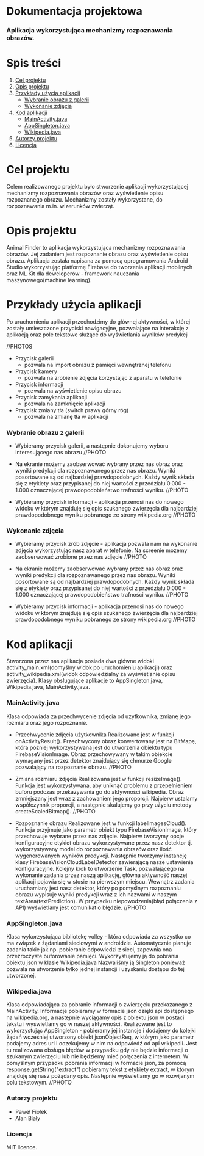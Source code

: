 # Dokumentacja projektowa 
 
### Aplikacja wykorzystująca mechanizmy rozpoznawania obrazów.
 
# Spis treści

1. [Cel projektu](#cel-projektu)
2. [Opis projektu](#opis-projektu)
3. [Przykłady użycia aplikacji](#przykłady-użycia-aplikacji)
	- [Wybranie obrazu z galerii](#wybranie-obrazu-z-galerii)
	- [Wykonanie zdjęcia](#wykonanie-zdjecia)
4. [Kod aplikacji](#kod-aplikacji)
	- [MainActivity.java](#main-activity)
	- [AppSingleton.java](#app-singleton)
	- [Wikipedia.java](#wikipedia)	
4. [Autorzy projektu](#autorzy-projektu)
5. [Licencja](#licencja)

# Cel projektu
Celem realizowanego projektu było stworzenie aplikacji wykorzystującej mechanizmy rozpoznawania obrazów oraz wyświetlenie opisu rozpoznanego obrazu. Mechanizmy zostały wykorzystane, do rozpoznawania m.in. wizerunków zwierząt.

# Opis projektu
Animal Finder to aplikacja wykorzystująca mechanizmy rozpoznawania obrazów. Jej zadaniem jest rozpoznanie obrazu oraz wyświetlenie opisu obrazu. Aplikacja została napisana za pomocą oprogramowania Android Studio wykorzystując platformę Firebase do tworzenia aplikacji mobilnych oraz ML Kit dla deweloperów - framework nauczania maszynowego(machine learning).

# Przykłady użycia aplikacji
Po uruchomieniu aplikacji przechodzimy do głównej aktywności, w której zostały umieszczone przyciski nawigacyjne, pozwalające na interakcję z aplikacją oraz pole tekstowe służące do wyświetlania wyników predykcji

//PHOTOS

- Przycisk galerii
  - pozwala na import obrazu z pamięci wewnętrznej telefonu
- Przycisk kamery
  - pozwala na zrobienie zdjęcia korzystając z aparatu w telefonie
- Przycisk informacji
  - pozwala na wyświetlenie opisu obrazu
- Przycisk zamykania aplikacji
  - pozwala na zamknięcie aplikacji
- Przycisk zmiany tła (switch prawy górny róg)
  - pozwala na zmianę tła w aplikacji

### Wybranie obrazu z galerii
- Wybieramy przycisk galerii, a następnie dokonujemy wyboru interesującego nas obrazu
//PHOTO

- Na ekranie możemy zaobserwować wybrany przez nas obraz oraz wyniki predykcji dla rozpoznawanego przez nas obrazu. Wyniki posortowane są od najbardziej prawdopodobnych. Każdy wynik składa się z etykiety oraz przypisanej do niej wartości 
z przedziału 0.000 - 1.000 oznaczającej prawdopodobieństwo trafności wyniku.
//PHOTO

- Wybieramy przycisk informacji - aplikacja przenosi nas do nowego widoku w którym znajduję się opis szukanego zwierzęcia dla najbardziej prawdopodobnego wyniku pobranego ze strony wikipedia.org
//PHOTO

### Wykonanie zdjęcia
- Wybieramy przycisk zrób zdjęcie - aplikacja pozwala nam na wykonanie zdjęcia wykorzystując nasz aparat w telefonie. Na screenie możemy zaobserwować zrobione przez nas zdjęcie
//PHOTO

- Na ekranie możemy zaobserwować wybrany przez nas obraz oraz wyniki predykcji dla rozpoznawanego przez nas obrazu. Wyniki posortowane są od najbardziej prawdopodobnych. Każdy wynik składa się z etykiety oraz przypisanej do niej wartości 
z przedziału 0.000 - 1.000 oznaczającej prawdopodobieństwo trafności wyniku.
//PHOTO

- Wybieramy przycisk informacji - aplikacja przenosi nas do nowego widoku w którym znajduję się opis szukanego zwierzęcia dla najbardziej prawdopodobnego wyniku pobranego ze strony wikipedia.org
//PHOTO

# Kod aplikacji
Stworzona przez nas aplikacja posiada dwa główne widoki activity_main.xml(domyślny widok po uruchomieniu aplikacji) oraz activity_wikipedia.xml(widok odpowiedzialny za wyświetlanie opisu zwierzęcia). Klasy obsługujące aplikacje to AppSingleton.java, Wikipedia.java, MainActivity.java.

### MainActivity.java
Klasa odpowiada za przechwycenie zdjęcia od użytkownika, zmianę jego rozmiaru oraz jego rozpoznanie.
- Przechwycenie zdjęcia użytkownika
Realizowane jest w funkcji onActivityResult(). Przechwycony obraz konwertowany jest na BitMapę, która później wykorzystywana jest do utworzenia obiektu typu FirebaseVisionImage. Obraz przechowywany 
w takim obiekcie wymagany jest przez detektor znajdujący się chmurze Google pozwalający na rozpoznanie obrazu.
//PHOTO

- Zmiana rozmiaru zdjęcia
Realizowana jest w funkcji resizeImage(). Funkcja jest wykorzystywana, aby uniknąć problemu z przepełnieniem buforu podczas przekazywania go do aktywności wikipedia. Obraz zmniejszany jest wraz 
z zachowaniem jego proporcji. Najpierw ustalamy współczynnik proporcji, 
a następnie skalujemy go przy użyciu metody createScaledBitmap().
//PHOTO

- Rozpoznanie obrazu
Realizowane jest w funkcji labelImagesCloud(). Funkcja przyjmuje jako parametr obiekt typu FirebaseVisionImage, który przechowuje wybrane przez nas zdjęcie. Najpierw tworzymy opcje konfiguracyjne etykiet obrazu wykorzystywane przez nasz detektor tj. wykorzystywany model do rozpoznawania obrazów oraz ilość wygenerowanych wyników predykcji. Następnie tworzymy instancję klasy FirebaseVisionCloudLabelDetector zawierającą nasze ustawienia konfiguracyjne. Kolejny krok to utworzenie Task, pozwalającego na wykonanie zadania przez naszą aplikację, główna aktywność naszej aplikacji pojawia się w stosie na pierwszym miejscu. Wewnątrz zadania uruchamiany jest nasz detektor, który po pomyślnym rozpoznaniu obrazu wypisuje wyniki predykcji wraz z ich nazwami w naszym textArea(textPrediction). W przypadku niepowodzenia(błąd połączenia 
z API) wyświetlany jest komunikat o błędzie.
//PHOTO

### AppSingleton.java
Klasa wykorzystująca bibliotekę volley - która odpowiada za wszystko co ma związek z żądaniami sieciowymi w androidzie. Automatycznie planuje zadania takie jak np. pobieranie odpowiedzi z sieci, zapewnia ona przezroczyste buforowanie pamięci. Wykorzystujemy ją do pobrania obiektu json w klasie Wikipedia.java
Nazwaliśmy ją Singleton ponieważ pozwala na utworzenie tylko jednej instancji i uzyskaniu dostępu do tej utworzonej.

### Wikipedia.java
Klasa odpowiadająca za pobranie informacji o zwierzęciu przekazanego z MainActivity. Informacje pobieramy w formacie json dzięki api dostępnego na wikipedia.org, a następnie wyciągamy opis z obiektu json w postaci tekstu i wyświetlamy go w naszej aktywności.
Realizowane jest to wykorzystując AppSingleton - pobieramy jej instancje i dodajemy do kolejki żądań wcześniej utworzony obiekt jsonObjectReq, w którym jako parametr podajemy adres url i oczekujemy 
w nim na odpowiedź od api wikipedii. Jest tu realizowana obsługa błędów 
w przypadku gdy nie będzie informacji o szukanym zwierzęciu lub nie będziemy mieć połączenia z internetem. W pomyślnym przypadku pobrania informacji w formacie json, za pomocą response.getString("extract") pobieramy tekst z etykiety extract, w którym znajduję się nasz pożądany opis. Następnie wyświetlamy go w rozwijanym polu tekstowym.
//PHOTO

### Autorzy projektu
- Paweł Fiołek
- Alan Biały

### Licencja
MIT licence.
